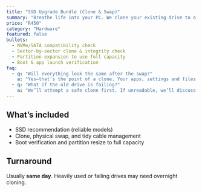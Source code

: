 ```yaml
---
title: "SSD Upgrade Bundle (Clone & Swap)"
summary: "Breathe life into your PC. We clone your existing drive to a new SSD, fit it, expand the partition, and verify your apps work."
price: "R450"
category: "Hardware"
featured: false
bullets:
  - NVMe/SATA compatibility check
  - Sector-by-sector clone & integrity check
  - Partition expansion to use full capacity
  - Boot & app launch verification
faq:
  - q: "Will everything look the same after the swap?"
    a: "Yes—that’s the point of a clone. Your apps, settings and files stay in place; you just get speed and room back."
  - q: "What if the old drive is failing?"
    a: "We’ll attempt a safe clone first. If unreadable, we’ll discuss logical recovery options before proceeding."
---
```


## What’s included
- SSD recommendation (reliable models)  
- Clone, physical swap, and tidy cable management  
- Boot verification and partition resize to full capacity

## Turnaround
Usually **same day**. Heavily used or failing drives may need overnight cloning.
